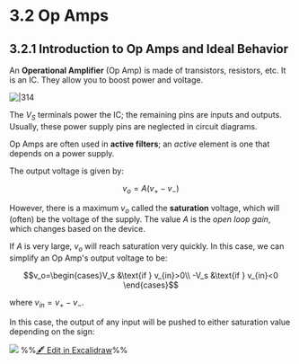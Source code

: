 # 3.2 Op Amps

## 3.2.1 Introduction to Op Amps and Ideal Behavior

An **Operational Amplifier** (Op Amp) is made of transistors, resistors, etc. It is an IC. They allow you to boost power and voltage.

![|314](Pasted%20image%2020250331165350.png)

The $V_S$ terminals power the IC; the remaining pins are inputs and outputs. Usually, these power supply pins are neglected in circuit diagrams.

Op Amps are often used in **active filters**; an *active* element is one that depends on a power supply.

The output voltage is given by:

$$v_o = A(v_+ - v_-)$$

However, there is a maximum $v_o$ called the **saturation** voltage, which will (often) be the voltage of the supply. The value $A$ is the *open loop gain*, which changes based on the device.

If $A$ is very large, $v_o$ will reach saturation very quickly. In this case, we can simplify an Op Amp's output voltage to be:

$$v_o=\begin{cases}V_s &\text{if } v_{in}>0\\ -V_s &\text{if } v_{in}<0 \end{cases}$$

where $v_{in} = v_+ - v_-$. 

In this case, the output of any input will be pushed to either saturation value depending on the sign:

![](excalidraw-2025-03-31-17.02.45.excalidraw.svg)
%%[🖋 Edit in Excalidraw](excalidraw-2025-03-31-17.02.45.excalidraw.md)%%